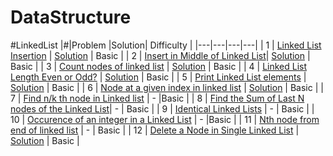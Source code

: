 # DataStructure
#LinkedList
|#|Problem |Solution| Difficulty |
|---|---|---|---|
| 1 | [Linked List Insertion](https://practice.geeksforgeeks.org/problems/linked-list-insertion/1) | [Solution](https://github.com/programmerarunkumar/DataStructure/blob/master/LinkedList/LinkedListInsertion.java) | Basic |
| 2 | [Insert in Middle of Linked List](https://practice.geeksforgeeks.org/problems/insert-in-middle-of-linked-list/1 )| [Solution](https://github.com/programmerarunkumar/DataStructureAndAlgorithm/blob/master/LinkedList/InsertInMiddleOfLinkedList.java) | Basic |
| 3 | [Count nodes of linked list](https://practice.geeksforgeeks.org/problems/count-nodes-of-linked-list/1) |  [Solution](https://github.com/programmerarunkumar/DataStructureAndAlgorithm/blob/master/LinkedList/CountNodesOfLinkedList.java) | Basic |
| 4 | [Linked List Length Even or Odd?](https://practice.geeksforgeeks.org/problems/linked-list-length-even-or-odd/1) | [Solution](https://github.com/programmerarunkumar/DataStructureAndAlgorithm/blob/master/LinkedList/LinkedListLengthEvenOrOdd.java) | Basic |
| 5 | [Print Linked List elements](https://practice.geeksforgeeks.org/problems/print-linked-list-elements/1) |  [Solution](https://github.com/programmerarunkumar/DataStructureAndAlgorithm/blob/master/LinkedList/PrintLinkedListElements.java) | Basic |
| 6 | [Node at a given index in linked list](https://practice.geeksforgeeks.org/problems/node-at-a-given-index-in-linked-list/1) | [Solution](https://github.com/programmerarunkumar/DataStructureAndAlgorithm/blob/master/LinkedList/NodeAtAGivenIndexInLinkedList.java) | Basic |
| 7 | [Find n/k th node in Linked list](https://practice.geeksforgeeks.org/problems/find-nk-th-node-in-linked-list/1) | - |Basic |
| 8 | [Find the Sum of Last N nodes of the Linked List](https://practice.geeksforgeeks.org/problems/find-the-sum-of-last-n-nodes-of-the-linked-list/1)| - | Basic |
| 9 | [Identical Linked Lists](https://practice.geeksforgeeks.org/problems/identical-linked-lists/1) | - | Basic |
| 10 | [Occurence of an integer in a Linked List](https://practice.geeksforgeeks.org/problems/occurence-of-an-integer-in-a-linked-list/1) | - |Basic |
| 11 | [Nth node from end of linked list](https://practice.geeksforgeeks.org/problems/nth-node-from-end-of-linked-list/1) | - | Basic |
| 12 | [Delete a Node in Single Linked List](https://practice.geeksforgeeks.org/problems/delete-a-node-in-single-linked-list/1) | [Solution](https://github.com/programmerarunkumar/DataStructure/blob/master/LinkedList/DeleteANodeInSingleLinkedList.java) | Basic |
